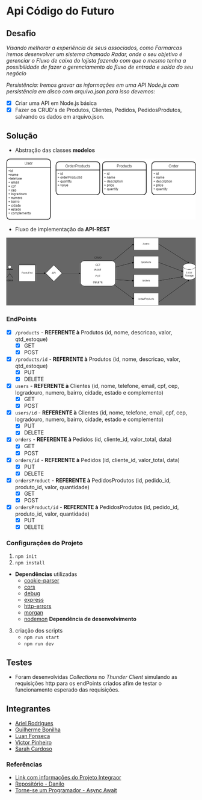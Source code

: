 # Api Código do Futuro

## Desafio

*Visando melhorar a experiência de seus associados, como Farmarcas iremos desenvolver um sistema chamado Radar, onde o seu objetivo é gerenciar o Fluxo de caixa do lojista fazendo com que o mesmo tenha a possibilidade de fazer o gerenciamento do fluxo de entrada e saída do seu negócio*

*Persistência:
Iremos gravar as informações em uma API Node.js com persistência em disco com arquivo.json para isso devemos:*

- [x] Criar uma API em Node.js básica
- [x] Fazer os CRUD's de Produtos, Clientes, Pedidos, PedidosProdutos, salvando os dados em arquivo.json.

## Solução

- Abstração das classes **modelos**

![Alt text](assets/APIREST_abstract.png)

- Fluxo de implementação da **API-REST**

![Alt text](assets/APIREST_routes.png)

### EndPoints

- [x] ``/products`` - **REFERENTE à** Produtos (id, nome, descricao, valor, qtd_estoque)
  - [x] GET
  - [x] POST
- [x] ``/products/id`` - **REFERENTE à** Produtos (id, nome, descricao, valor, qtd_estoque)
  - [x] PUT
  - [x] DELETE
- [x] ``users`` - **REFERENTE à** Clientes (id, nome, telefone, email, cpf, cep, logradouro, numero, bairro, cidade, estado e complemento)
  - [x] GET
  - [x] POST
- [x] ``users/id`` - **REFERENTE à** Clientes (id, nome, telefone, email, cpf, cep, logradouro, numero, bairro, cidade, estado e complemento)
  - [x] PUT
  - [x] DELETE
- [x] ``orders`` - **REFERENTE à** Pedidos (id, cliente_id, valor_total, data)
  - [x] GET
  - [x] POST
- [x] ``orders/id`` - **REFERENTE à** Pedidos (id, cliente_id, valor_total, data)
  - [x] PUT
  - [x] DELETE
- [x] ``ordersProduct`` - **REFERENTE à** PedidosProdutos (id, pedido_id, produto_id, valor, quantidade)
  - [x] GET
  - [x] POST
- [x] ``ordersProduct/id`` - **REFERENTE à** PedidosProdutos (id, pedido_id, produto_id, valor, quantidade)
  - [x] PUT
  - [x] DELETE

### Configurações do Projeto

1. `npm init`
2. `npm install`

- **Dependências** utilizadas
  - [cookie-parser]()
  - [cors]()
  - [debug]()
  - [express]()
  - [http-errors]()
  - [morgan]()
  - [nodemon]() **Dependência de desenvolvimento**

3. criação dos scripts
   - `npm run start`
   - `npm run dev`

## Testes

- Foram desenvolvidas *Collections* no *Thunder Client* simulando as requisições http para os endPoints criados afim de testar o funcionamento esperado das requisições.

## Integrantes

- [Ariel Rodrigues](https://github.com/99arielsr)
- [Guilherme Bonilha](https://github.com/bonilha-rogante)
- [Luan Fonseca](https://github.com/Luanftg/)
- [Victor Pinheiro](https://github.com/VictorPnheiro)
- [Sarah Cardoso]()

### Referências

- [Link com informações do Projeto Integraor](https://docs.google.com/document/d/1t7k1-_LaiIV_jeNg0f1EuuDUcSINUSWQ/edit#)
- [Repositório - Danilo](https://github.com/torneseumprogramador/codigo-do-futuro-api-fake)
- [Torne-se um Programador - Async Await](https://www.torneseumprogramador.com.br/aula?id=3OalpxsCvTY&aula=101&tipo=back-end&professor=Danilo)
